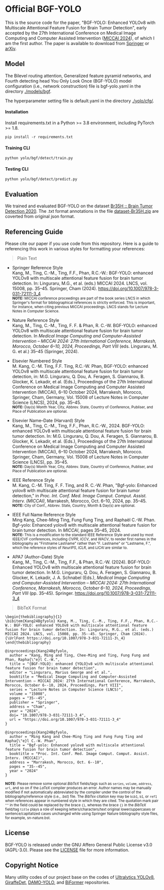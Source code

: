 # Official BGF-YOLO
This is the source code for the paper, "BGF-YOLO: Enhanced YOLOv8 with Multiscale Attentional Feature Fusion for Brain Tumor Detection", early accepted by the 27th International Conference on Medical Image Computing and Computer Assisted Intervention ([MICCAI 2024](https://conferences.miccai.org/2024/en)), of which I am the first author. The paper is available to download from [Springer](https://link.springer.com/content/pdf/10.1007/978-3-031-72111-3_4) or [arXiv](https://arxiv.org/pdf/2309.12585).

## Model
The Bilevel routing attention, Generalized feature pyramid networks, and Fourth detecting head You Only Look Once (BGF-YOLO) model configuration (i.e., network construction) file is bgf-yolo.yaml in the directory [./models/bgf](https://github.com/mkang315/BGF-YOLO/blob/main/models/bgf).

The hyperparameter setting file is default.yaml in the directory [./yolo/cfg/](https://github.com/mkang315/BGF-YOLO/blob/main/yolo/cfg).

#### Installation
Install requirements.txt in a Python >= 3.8 environment, including PyTorch >= 1.8.
```
pip install -r requirements.txt
```

#### Training CLI
```
python yolo/bgf/detect/train.py
```

#### Testing CLI

```
python yolo/bgf/detect/predict.py
```

## Evaluation
We trained and evaluated BGF-YOLO on the dataset [Br35H :: Brain Tumor Detection 2020](https://www.kaggle.com/datasets/ahmedhamada0/brain-tumor-detection). The .txt format annotations in the file [dataset-Br35H.zip](https://github.com/mkang315/BGF-YOLO/blob/main/dataset-Br35H.zip) are coverted from original json format.

<!--
| Model | Precision | Recall | mAP<sub>50</sub> | mAP<sub>50:95</sub> |
| :-------: | :-------: | :-------: | :-------: | :-------: |
| [RT-DETR-X](https://github.com/ultralytics/ultralytics/tree/main/ultralytics/cfg/models/rt-detr) | 0.825 | 0.770 | 0.870 | 0.597 |
| [Co-DETR with Swin L (36 Epochs, DETR Augmentation)](https://github.com/Sense-X/Co-DETR) | – | – | 0.941 | 0.609 |
| [YOLOv9-E](https://github.com/WongKinYiu/yolov9) | **0.927** | 0.869 | 0.919 | 0.630 |
| [YOLOv10-X](https://github.com/THU-MIG/yolov10) | 0.916 | 0.808 | 0.880 | 0.603 |
| **BGF-YOLO (Ours)** | 0.919 | **0.926** | **0.974** | **0.653** |

## Generalizability in External Validation
We conducted additional experimental validation on a different domain using the [COVID-19 facemask detection dataset](https://www.kaggle.com/datasets/andrewmvd/face-mask-detection). The table below consistently shows the superior detection performance of our method compared to YOLOv8x. This indicates the generalizability of our method to other domains of object detection.

| Model | Precision | Recall | mAP<sub>50</sub> | mAP<sub>50:95</sub> |
| :-------: | :-------: | :-------: | :-------: | :-------: |
| YOLOv8x | 0.866 | 0.773 | 0.802 | 0.494 |
| **BGF-YOLO (Ours)** | 0.847 | 0.764 | **0.820** | **0.504** |

## Suggested Citation
Our manuscript has been uploaded on [arXiv](https://arxiv.org/abs/2309.12585). Please cite our paper if you use code from this repository:
> Plain Text

- *IEEE* Style</br>
M. Kang, C.-M. Ting, F. F. Ting, and R. C.-W. Phan, "Bgf-yolo: Enhanced yolov8 with multiscale attentional feature fusion for brain tumor detection," arXiv:2309.12585 [cs.CV], Jun. 2023.</br>

- *Nature* Style</br>
Kang, M., Ting, C.-M., Ting, F. F. & Phan, R. C.-W. BGF-YOLO: enhanced YOLOv8 with multiscale attentional feature fusion for brain tumor detection. Preprint at https://arxiv.org/abs/2309.12585 (2023).</br>

- *Springer* Style</br>
Kang, M., Ting, C.-M., Ting, F. F., Phan, R.C.-W.: BGF-YOLO: enhanced YOLOv8 with multiscale attentional feature fusion for brain tumor detection. arXiv preprint [arXiv:2309.12585](https://arxiv.org/abs/2309.12585) (2023)</br>
-->
## Referencing Guide
Please cite our paper if you use code from this repository. Here is a guide to referencing this work in various styles for formatting your references:
> Plain Text

- Springer Reference Style</br>
Kang, M., Ting, C.-M., Ting, F.F., Phan, R.C.-W.: BGF-YOLO: enhanced YOLOv8 with multiscale attentional feature fusion for brain tumor detection. In: Linguraru, M.G., et al. (eds.) MICCAI 2024. LNCS, vol. 15008, pp. 35–45. Springer, Cham (2024). https://doi.org/10.1007/978-3-031-72111-3_4</br>
<sup>**NOTE:** MICCAI conference proceedings are part of the book series LNCS in which Springer's format for bibliographical references is strictly enforced. This is important, for instance, when citing previous MICCAI proceedings. LNCS stands for Lecture Notes in Computer Science.</sup>

- Nature Reference Style</br>
Kang, M., Ting, C.-M., Ting, F. F. & Phan, R. C.-W. BGF-YOLO: enhanced YOLOv8 with multiscale attentional feature fusion for brain tumor detection. In *Medical Image Computing and Computer-Assisted Intervention – MICCAI 2024: 27th International Conference, Marrakesh, Morocco, October 6–10, 2024, Proceedings, Part VIII* (eds. Linguraru, M. G. et al.) 35–45 (Springer, 2024).</br>

- Elsevier Numbered Style</br>
M. Kang, C.-M. Ting, F.F. Ting, R.C.-W. Phan, BGF-YOLO: enhanced YOLOv8 with multiscale attentional feature fusion for brain tumor detection, in: M.G. Linguraru, Q. Dou, A. Feragen, S. Giannarou, B. Glocker, K. Lekadir, et al. (Eds.), Proceedings of the 27th International Conference on Medical Image Computing and Computer Assisted Intervention (MICCAI), 6–10 October 2024, Marrakesh, Morocco, Springer, Cham, Germany, Vol. 15008 of Lecture Notes in Computer Science (LNCS), 2024, pp. 35–45.</br>
<sup>**NOTE:** Day(s) Month Year, City, Abbrev. State, Country of Conference, Publiser, and Place of Publication are optional.</sup>

- Elsevier Name–Date (Harvard) Style</br>
Kang, M., Ting, C.-M., Ting, F.F., Phan, R.C.-W., 2024. BGF-YOLO: enhanced YOLOv8 with multiscale attentional feature fusion for brain tumor detection. In: M.G. Linguraru, Q. Dou, A. Feragen, S. Giannarou, B. Glocker, K. Lekadir, et al. (Eds.), Proceedings of the 27th International Conference on Medical Image Computing and Computer Assisted Intervention (MICCAI), 6–10 October 2024, Marrakesh, Morocco. Springer, Cham, Germany, Vol. 15008 of Lecture Notes in Computer Science (LNCS), pp. 35–45.</br>
<sup>**NOTE:** Day(s) Month Year, City, Abbrev. State, Country of Conference, Publiser, and Place of Publication are optional.</sup>

- IEEE Reference Style</br>
M. Kang, C.-M. Ting, F. F. Ting, and R. C.-W. Phan, "Bgf-yolo: Enhanced yolov8 with multiscale attentional feature fusion for brain tumor detection," in *Proc. Int. Conf. Med. Image Comput. Comput. Assist. Interv. (MICCAI)*, Marrakesh, Morocco, Oct. 6–10, 2024, pp. 35–45.</br>
<sup>**NOTE:** City of Conf., Abbrev. State, Country, Month & Day(s) are optional.</sup>

- IEEE Full Name Reference Style</br>
Ming Kang, Chee-Ming Ting, Fung Fung Ting, and Raphaël C.-W. Phan. Bgf-yolo: Enhanced yolov8 with multiscale attentional feature fusion for brain tumor detection. In *MICCAI*, pages 35–45, 2024.</br>
<sup>**NOTE:** This is a modification to the standard IEEE Reference Style and used by most IEEE/CVF conferences, including *CVPR*, *ICCV*, and *WACV*, to render first names in the bibliography as "Firstname Lastname" rather than "F. Lastname" or "Lastname, F.", which the reference styles of *NeurIPS*, *ICLR*, and *IJCAI* are similar to.</sup>

- APA7 (Author–Date) Style</br>
Kang, M., Ting, C.-M., Ting, F.F., & Phan, R.C.-W. (2024). BGF-YOLO: Enhanced YOLOv8 with multiscale attentional feature fusion for brain tumor detection. In M.G. Linguraru, Q. Dou, A. Feragen, S. Giannarou, B. Glocker, K. Lekadir, J. A. Schnabel (Eds.), *Medical Image Computing and Computer-Assisted Intervention – MICCAI 2024: 27th International Conference, Marrakesh, Morocco, October 6–10, 2024, Proceedings, Part VIII* (pp. 35–45). Springer. https://doi.org/10.1007/978-3-031-72111-3_4</br>


> BibTeX Format</br>
```
\begin{thebibliography}{1}
\bibitem{Kang24Bgfyolo} Kang, M., Ting, C.-M., Ting, F.F., Phan, R.C.-W.: BGF-YOLO: enhanced YOLOv8 with multiscale attentional feature fusion for brain tumor detection. In: Linguraru, M.G., et al. (eds.) MICCAI 2024. LNCS, vol. 15008, pp. 35--45. Springer, Cham (2024). {\UrlFont https://doi.org/10.1007/978-3-031-72111-3\_4}
\end{thebibliography}
```
```
@inproceedings{Kang24Bgfyolo,
  author = "Kang, Ming and Ting, Chee-Ming and Ting, Fung Fung and Phan, Rapha{\"e}l C.-W.",
  title = "{BGF-YOLO}: enhanced {YOLO}v8 with multiscale attentional feature fusion for brain tumor detection",
  editor = "Linguraru, Marius George and et al.",
  booktitle = "Medical Image Computing and Computer-Assisted Intervention – MICCAI 2024: 27th International Conference, Marrakesh, Morocco, October 6--10, 2024, Proceedings, Part VIII",
  series = "Lecture Notes in Computer Science (LNCS)",
  volume = "15008",
  pages = "35--45",
  publisher = "Springer",
  address = "Cham",
  year = "2024",
  doi= "10.1007/978-3-031-72111-3_4",
  url = "https://doi.org/10.1007/978-3-031-72111-3_4"
}
```
```
@inproceedings{Kang24Bgfyolo,
  author = "Ming Kang and Chee-Ming Ting and Fung Fung Ting and Rapha{\"e}l C.-W. Phan",
  title = "Bgf-yolo: Enhanced yolov8 with multiscale attentional feature fusion for brain tumor detection",
  booktitle = "Proc. Int. Conf. Med. Image Comput. Comput. Assist. Interv. (MICCAI)",
  address = "Marrakesh, Morocco, Oct. 6--10",
  pages = "35--45",
  year = "2024"
}
```
<sup>**NOTE:** Please remove some optional *BibTeX* fields/tags such as `series`, `volume`, `address`, `url`, and so on if the *LaTeX* compiler produces an error. Author names may be manually modified if not automatically abbreviated by the compiler under the control of the bibliography/reference style (i.e., .bst) file. The *BibTex* citation key may be `bib1`, `b1`, or `ref1` when references appear in numbered style in which they are cited. The quotation mark pair `""` in the field could be replaced by the brace `{}`, whereas the brace `{}` in the *BibTeX* field/tag `title` plays a role of keeping letters/characters/text original lower/uppercases or sentence/capitalized cases unchanged while using Springer Nature bibliography style files, for example, sn-nature.bst.</sup>

## License
BGF-YOLO is released under the GNU Affero General Public License v3.0 (AGPL-3.0). Please see the [LICENSE](https://github.com/mkang315/BGF-YOLO/blob/main/LICENSE) file for more information.

## Copyright Notice
Many utility codes of our project base on the codes of [Ultralytics YOLOv8](https://github.com/ultralytics/ultralytics), [GiraffeDet](https://github.com/damo-cv/GiraffeDet), [DAMO-YOLO](https://github.com/tinyvision/DAMO-YOLO), and [BiFormer](https://github.com/rayleizhu/BiFormer) repositories.
